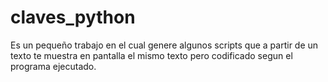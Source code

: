 # claves_python
Es un pequeño trabajo en el cual genere algunos scripts que a partir de un texto te muestra en pantalla el mismo texto pero codificado segun el programa ejecutado. 
